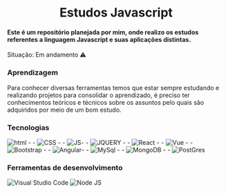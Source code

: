 <h1 align="center">Estudos Javascript</h1>

####  Este é um repositório planejada por mim, onde realizo os estudos referentes a linguagem Javascript e suas aplicações distintas.

Situação: Em andamento ⚠️



### Aprendizagem

Para conhecer diversas ferramentas temos que estar sempre estudando e realizando projetos para consolidar o aprendizado, é preciso ter conhecimentos teóricos e técnicos sobre os assuntos pelo quais são adquiridos por meio de um bom estudo.

### Tecnologias 
![html](https://img.shields.io/badge/HTML5-E34F26?style=for-the-badge&logo=html5&logoColor=white)   - -  ![CSS](https://img.shields.io/badge/CSS3-1572B6?style=for-the-badge&logo=css3&logoColor=white) - - ![JS](https://img.shields.io/badge/JavaScript-F7DF1E?style=for-the-badge&logo=javascript&logoColor=black)- - ![JQUERY](https://img.shields.io/badge/jQuery-0769AD?style=for-the-badge&logo=jquery&logoColor=white) - - ![React](https://img.shields.io/badge/React-20232A?style=for-the-badge&logo=react&logoColor=61DAFB) - - ![Vue](https://img.shields.io/badge/Vue.js-35495E?style=for-the-badge&logo=vue.js&logoColor=4FC08D) - - ![Bootstrap](https://img.shields.io/badge/Bootstrap-563D7C?style=for-the-badge&logo=bootstrap&logoColor=white) - - ![Angular](https://img.shields.io/badge/Angular-DD0031?style=for-the-badge&logo=angular&logoColor=white)- - ![MySql](https://img.shields.io/badge/MySQL-00000F?style=for-the-badge&logo=mysql&logoColor=white) - - ![MongoDB](https://img.shields.io/badge/MongoDB-4EA94B?style=for-the-badge&logo=mongodb&logoColor=white) - - ![PostGres](https://img.shields.io/badge/PostgreSQL-316192?style=for-the-badge&logo=postgresql&logoColor=white)


### Ferramentas de desenvolvimento 

![Visual Studio Code](https://img.shields.io/badge/Visual_Studio-000000?style=for-the-badge&logo=visual%20studio&logoColor=white)
![Node JS](https://img.shields.io/badge/Node.js-43853D?style=for-the-badge&logo=node.js&logoColor=white)

